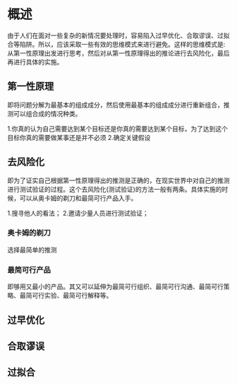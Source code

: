 # 概述
由于人们在面对一些复杂的新情况要处理时，容易陷入过早优化、合取谬误、过拟合等陷阱。所以，应该采取一些有效的思维模式来进行避免。这样的思维模式是: 从第一性原理出发进行思考，然后对从第一性原理得出的推论进行去风险化，最后再进行具体的实施。

## 第一性原理
即将问题分解为最基本的组成成分，然后使用最基本的组成成分进行重新组合，推测可以组合成的情况种类。

1.你真的认为自己需要达到某个目标还是你真的需要达到某个目标，为了达到这个目标你真的需要做某事还是并不必须
2.确定关键假设

## 去风险化
即为了证实自己根据第一性原理得出的推测是正确的，在现实世界中对自己的推测进行测试验证的过程。这个去风险化(测试验证)的方法一般有两条。具体实施的时候，可以从奥卡姆的剃刀和最简可行产品入手。

1.搜寻他人的看法；
2.邀请少量人员进行测试验证；

### 奥卡姆的剃刀
选择最简单的推测

### 最简可行产品
即够用又最小的产品。其又可以延伸为最简可行组织、最简可行沟通、最简可行策略、最简可行实验、最简可行解释等。

## 过早优化
## 合取谬误
## 过拟合
